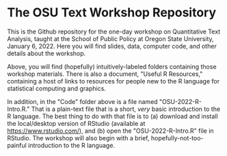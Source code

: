 # The OSU Text Workshop Repository

This is the Github repository for the one-day workshop on Quantitative Text Analysis, taught at the School of Public Policy at Oregon State University, January 6, 2022. Here you will find slides, data, computer code, and other details about the workshop. 

Above, you will find (hopefully) intuitively-labeled folders containing those workshop materials. There is also a document, "Useful R Resources," containing a host of links to resources for people new to the R language for statistical computing and graphics. 

In addition, in the "Code" folder above is a file named "OSU-2022-R-Intro.R." That is a plain-text file that is a short, *very* basic introduction to the R language. The best thing to do with that file is to (a) download and install the local/desktop version of RStudio (available at https://www.rstudio.com/), and (b) open the "OSU-2022-R-Intro.R" file in RStudio. The workshop will also begin with a brief, hopefully-not-too-painful introduction to the R language.
